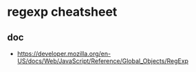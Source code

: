 # regexp cheatsheet

## doc
* https://developer.mozilla.org/en-US/docs/Web/JavaScript/Reference/Global_Objects/RegExp